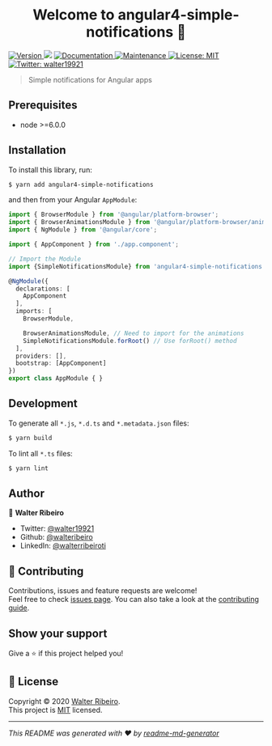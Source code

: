 <h1 align="center">Welcome to angular4-simple-notifications 👋</h1>
<p>
  <a href="https://www.npmjs.com/package/angular4-simple-notifications" target="_blank">
    <img alt="Version" src="https://img.shields.io/npm/v/angular4-simple-notifications.svg">
  </a>
  <img src="https://img.shields.io/badge/node-%3E%3D6.0.0-blue.svg" />
  <a href="https://github.com/walteribeiro/angular-notifications#readme" target="_blank">
    <img alt="Documentation" src="https://img.shields.io/badge/documentation-yes-brightgreen.svg" />
  </a>
  <a href="https://github.com/walteribeiro/angular-notifications/graphs/commit-activity" target="_blank">
    <img alt="Maintenance" src="https://img.shields.io/badge/Maintained%3F-yes-green.svg" />
  </a>
  <a href="https://github.com/walteribeiro/angular-notifications/blob/master/LICENSE" target="_blank">
    <img alt="License: MIT" src="https://img.shields.io/github/license/walteribeiro/angular4-simple-notifications" />
  </a>
  <a href="https://twitter.com/walter19921" target="_blank">
    <img alt="Twitter: walter19921" src="https://img.shields.io/twitter/follow/walter19921.svg?style=social" />
  </a>
</p>

> Simple notifications for Angular apps

## Prerequisites

- node >=6.0.0

## Installation

To install this library, run:

```bash
$ yarn add angular4-simple-notifications
```

and then from your Angular `AppModule`:

```typescript
import { BrowserModule } from '@angular/platform-browser';
import { BrowserAnimationsModule } from '@angular/platform-browser/animations';
import { NgModule } from '@angular/core';

import { AppComponent } from './app.component';

// Import the Module
import {SimpleNotificationsModule} from 'angular4-simple-notifications';

@NgModule({
  declarations: [
    AppComponent
  ],
  imports: [
    BrowserModule,

    BrowserAnimationsModule, // Need to import for the animations
    SimpleNotificationsModule.forRoot() // Use forRoot() method
  ],
  providers: [],
  bootstrap: [AppComponent]
})
export class AppModule { }
```

## Development

To generate all `*.js`, `*.d.ts` and `*.metadata.json` files:

```bash
$ yarn build
```

To lint all `*.ts` files:

```bash
$ yarn lint
```

## Author

👤 **Walter Ribeiro**

* Twitter: [@walter19921](https://twitter.com/walter19921)
* Github: [@walteribeiro](https://github.com/walteribeiro)
* LinkedIn: [@walterribeiroti](https://linkedin.com/in/walterribeiroti)

## 🤝 Contributing

Contributions, issues and feature requests are welcome!<br />Feel free to check [issues page](https://github.com/walteribeiro/angular-notifications/issues). You can also take a look at the [contributing guide](https://github.com/walteribeiro/angular-notifications/blob/master/CONTRIBUTING.md).

## Show your support

Give a ⭐️ if this project helped you!

## 📝 License

Copyright © 2020 [Walter Ribeiro](https://github.com/walteribeiro).<br />
This project is [MIT](https://github.com/walteribeiro/angular-notifications/blob/master/LICENSE) licensed.

***
_This README was generated with ❤️ by [readme-md-generator](https://github.com/kefranabg/readme-md-generator)_